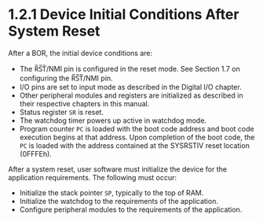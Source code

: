 # 1.2.1 Device Initial Conditions After System Reset

After a BOR, the initial device conditions are:

- The R̅S̅T̅/NMI pin is configured in the reset mode. See Section 1.7 on configuring the R̅S̅T̅/NMI pin.
- I/O pins are set to input mode as described in the Digital I/O chapter.
- Other peripheral modules and registers are initialized as described in their respective chapters in this manual.
- Status register `SR` is reset.
- The watchdog timer powers up active in watchdog mode.
- Program counter `PC` is loaded with the boot code address and boot code execution begins at that
  address. Upon completion of the boot code, the `PC` is loaded with the address contained at the
  SYSRSTIV reset location (0FFFEh).

After a system reset, user software must initialize the device for the application requirements. The following must occur:

- Initialize the stack pointer `SP`, typically to the top of RAM.
- Initialize the watchdog to the requirements of the application.
- Configure peripheral modules to the requirements of the application.

